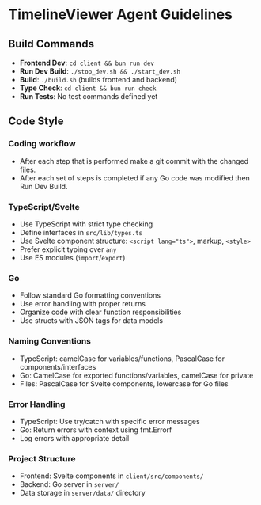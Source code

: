 # TimelineViewer Agent Guidelines

## Build Commands
- **Frontend Dev**: `cd client && bun run dev`
- **Run Dev Build**: `./stop_dev.sh && ./start_dev.sh`
- **Build**: `./build.sh` (builds frontend and backend)
- **Type Check**: `cd client && bun run check`
- **Run Tests**: No test commands defined yet

## Code Style

### Coding workflow
- After each step that is performed make a git commit with the changed files.
- After each set of steps is completed if any Go code was modified then Run Dev Build.

### TypeScript/Svelte
- Use TypeScript with strict type checking
- Define interfaces in `src/lib/types.ts`
- Use Svelte component structure: `<script lang="ts">`, markup, `<style>`
- Prefer explicit typing over `any`
- Use ES modules (`import`/`export`)

### Go
- Follow standard Go formatting conventions
- Use error handling with proper returns
- Organize code with clear function responsibilities
- Use structs with JSON tags for data models

### Naming Conventions
- TypeScript: camelCase for variables/functions, PascalCase for components/interfaces
- Go: CamelCase for exported functions/variables, camelCase for private
- Files: PascalCase for Svelte components, lowercase for Go files

### Error Handling
- TypeScript: Use try/catch with specific error messages
- Go: Return errors with context using fmt.Errorf
- Log errors with appropriate detail

### Project Structure
- Frontend: Svelte components in `client/src/components/`
- Backend: Go server in `server/`
- Data storage in `server/data/` directory
